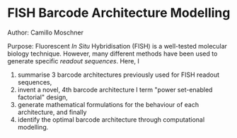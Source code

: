 # FISH Barcode Architecture Modelling
Author: Camillo Moschner

Purpose: Fluorescent *In Situ* Hybridisation (FISH) is a well-tested molecular biology technique. However, many different methods have been used to generate specific *readout sequences*. 
Here, I 
1. summarise 3 barcode architectures previously used for FISH readout sequences,
2. invent a novel, 4th barcode architecture I term "power set-enabled factorial" design,
3. generate mathematical formulations for the behaviour of each architecture, and finally
4. identify the optimal barcode architecture through computational modelling.

